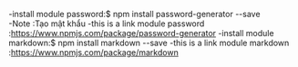 -install module password:$ npm install password-generator --save                           
 -Note :Tạo mật khẩu 
 -this is a link module password :https://www.npmjs.com/package/password-generator
-install module markdown:$ npm install markdown --save
 -this is a link module markdown :https://www.npmjs.com/package/markdown                                              
